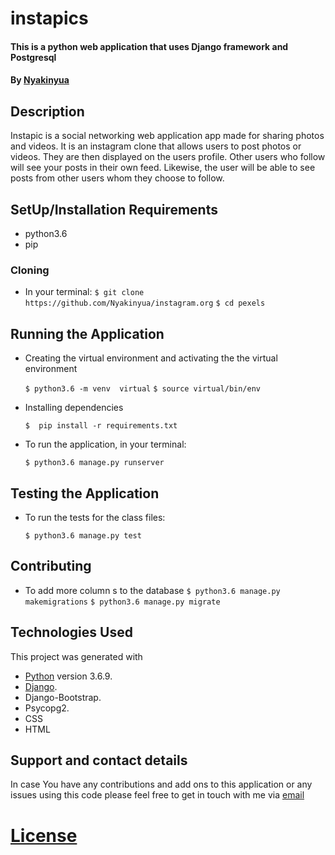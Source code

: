 # instapics
#### This is a python web application that uses Django framework and Postgresql
#### By **[Nyakinyua](https://github.com/Nyakinyua)**
## Description
Instapic is a social networking web application app made for sharing photos and videos. It is an instagram clone that allows users to post photos or videos. They are then  displayed on the users profile. Other users who follow  will see your posts in their own feed. Likewise, the user will be able to see posts from other users whom they choose to follow.

## SetUp/Installation Requirements
* python3.6
* pip


### Cloning
* In your terminal:
        `$ git clone https://github.com/Nyakinyua/instagram.org`
        `$ cd pexels`

## Running the Application
* Creating the virtual environment and activating the the virtual environment

    `$ python3.6 -m venv  virtual`
    `$ source virtual/bin/env`
        

* Installing dependencies

    `$  pip install -r requirements.txt`

* To run the application, in your terminal:

    `$ python3.6 manage.py runserver`

## Testing the Application
* To run the tests for the class files:

    `$ python3.6 manage.py test`

## Contributing
* To add more column s to the database
    `$ python3.6 manage.py makemigrations`
    `$ python3.6 manage.py migrate`

## Technologies Used
  This project was generated with
  * [Python](https://www.python.org/) version 3.6.9.
  * [Django](https://www.fullstackpython.com/django.html).
  * Django-Bootstrap.
  * Psycopg2.
  * CSS
  * HTML
## Support and contact details
 In case You have any contributions and add ons to this application or any issues using this code please feel free to get in touch with me via [email](wanyakinyua968@gmail.com)
# [License](https://github.com/Nyakinyua/instagram/blob/master/LICENSE)